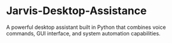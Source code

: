 # Jarvis-Desktop-Assistance
A powerful desktop assistant built in Python that combines voice commands, GUI interface, and system automation capabilities.
